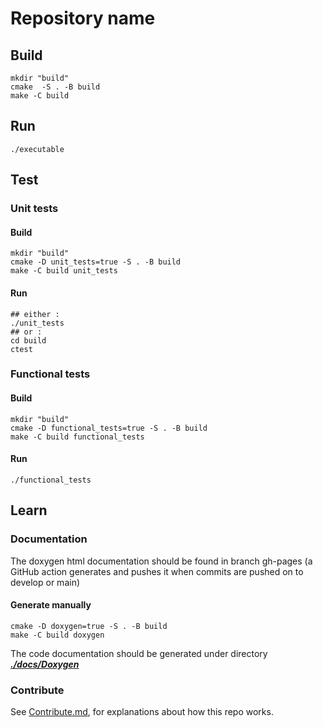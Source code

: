 # Repository name

## Build

```shell
mkdir "build"
cmake  -S . -B build
make -C build
```

## Run

```shell
./executable
```

## Test

### Unit tests

#### Build

```shell
mkdir "build"
cmake -D unit_tests=true -S . -B build
make -C build unit_tests
```

#### Run

```shell
## either :
./unit_tests
## or :
cd build
ctest
```

### Functional tests

#### Build

```shell
mkdir "build"
cmake -D functional_tests=true -S . -B build
make -C build functional_tests
```

#### Run

```shell
./functional_tests
```

## Learn

### Documentation

The doxygen html documentation should be found in branch gh-pages
(a GitHub action generates and pushes it when commits are pushed on to develop or main)

#### Generate manually

```shell
cmake -D doxygen=true -S . -B build
make -C build doxygen
```

The code documentation should be generated under directory ***[./docs/Doxygen](./docs/Doxygen)***

### Contribute

See [Contribute.md](./Contribute.md), for explanations about how this repo works.